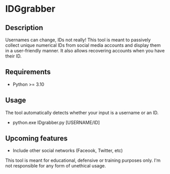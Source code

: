 # IDGgrabber

## Description

Usernames can change, IDs not really!
This tool is meant to passively collect unique numerical IDs from social media accounts and display them in a user-friendly manner. It also allows recovering accounts when you have their ID.

## Requirements

- Python >= 3.10

## Usage 

The tool automatically detects whether your input is a username or an ID.

- python.exe IDgrabber.py [USERNAME/ID]

## Upcoming features

- Include other social networks (Faceook, Twitter, etc)

This tool is meant for educational, defensive or training purposes only. I'm not responsible for any form of unethical usage.
